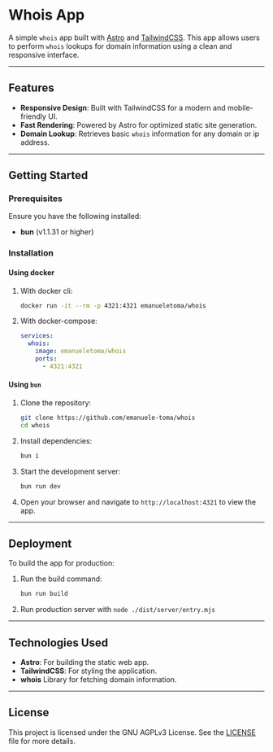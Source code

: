 # Whois App

A simple `whois` app built with [Astro](https://astro.build) and [TailwindCSS](https://tailwindcss.com). This app allows users to perform `whois` lookups for domain information using a clean and responsive interface.

---

## Features

- **Responsive Design**: Built with TailwindCSS for a modern and mobile-friendly UI.
- **Fast Rendering**: Powered by Astro for optimized static site generation.
- **Domain Lookup**: Retrieves basic `whois` information for any domain or ip address.

---

## Getting Started

### Prerequisites

Ensure you have the following installed:

- **bun** (v1.1.31 or higher)

### Installation

#### Using docker

1. With docker cli:

   ```bash
   docker run -it --rm -p 4321:4321 emanueletoma/whois
   ```

2. With docker-compose:

   ```yml
   services:
     whois:
       image: emanueletoma/whois
       ports:
         - 4321:4321
   ```

#### Using `bun`

1. Clone the repository:

   ```bash
   git clone https://github.com/emanuele-toma/whois
   cd whois
   ```

2. Install dependencies:

   ```bash
   bun i
   ```

3. Start the development server:

   ```bash
   bun run dev
   ```

4. Open your browser and navigate to `http://localhost:4321` to view the app.

---

## Deployment

To build the app for production:

1. Run the build command:

   ```bash
   bun run build
   ```

2. Run production server with `node ./dist/server/entry.mjs`

---

## Technologies Used

- **Astro**: For building the static web app.
- **TailwindCSS**: For styling the application.
- **whois** Library for fetching domain information.

---

## License

This project is licensed under the GNU AGPLv3 License. See the [LICENSE](LICENSE) file for more details.

